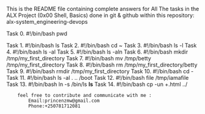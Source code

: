This is the README file containing complete answers for All The tasks in the ALX Project (0x00 Shell, Basics) done in git & github within this repository: alx-system_engineering-devops

Task 0.
	#!/bin/bash
	pwd

Task 1.
	#!/bin/bash
	ls
Task 2.
	#!/bin/bash
	cd ~
Task 3.
	#!/bin/bash
	ls -l
Task 4.
	#!/bin/bash
	ls -al
Task 5.
	#!/bin/bash
	ls -aln
Task 6.
	#!/bin/bash
	mkdir /tmp/my_first_directory
Task 7.
	#!/bin/bash
	mv /tmp/betty /tmp/my_first_directory
Task 8.
	#!/bin/bash
	rm /tmp/my_first_directory/betty
Task 9.
	#!/bin/bash
	rmdir /tmp/my_first_directory
Task 10.
	#!/bin/bash
	cd -
Task 11.
	#!/bin/bash
	ls -al . .. /boot
Task 12.
	#!/bin/bash
	file /tmp/iamafile
Task 13.
	#!/bin/bash
	ln -s /bin/ls __ls__
Task 14.
	#!/bin/bash
	cp -un +.html ../
	
		feel free to contribute and communicate with me :
			Email:princenzmw@gmail.com
			Phone:+250781712081

